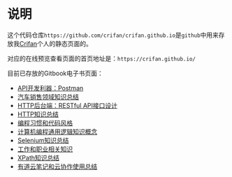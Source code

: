 
# 说明
这个代码仓库`https://github.com/crifan/crifan.github.io`是`github`中用来存放我[Crifan](https://github.com/crifan)个人的静态页面的。

对应的在线预览查看页面的首页地址是：`https://crifan.github.io/`

目前已存放的Gitbook电子书页面：

- [API开发利器：Postman](https://crifan.github.io/api_tool_postman/website)
- [汽车销售领域知识总结](https://crifan.github.io/automobile_sales_summary/website)
- [HTTP后台端：RESTful API接口设计](https://crifan.github.io/http_restful_api/website)
- [HTTP知识总结](https://crifan.github.io/http_summary/website)
- [编程习惯和代码风格](https://crifan.github.io/program_code_style/website)
- [计算机编程通用逻辑知识概念](https://crifan.github.io/program_common_logic/website)
- [Selenium知识总结](https://crifan.github.io/selenium_summary/website)
- [工作和职业相关知识](https://crifan.github.io/work_job_summary/website)
- [XPath知识总结](https://crifan.github.io/xpath_summary/website)
- [有道云笔记和云协作使用总结](https://crifan.github.io/youdao_note_summary/website)
